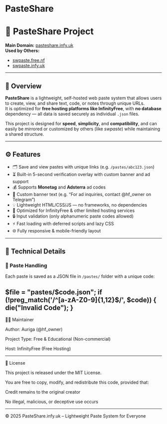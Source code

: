 # PasteShare

# 📝 PasteShare Project

**Main Domain:** [pasteshare.infy.uk](https://pasteshare.infy.uk)  
**Used by Others:**  
- [swpaste.free.nf](https://swpaste.free.nf)  
- [swpaste.infy.uk](https://swpaste.infy.uk)

---

## 📘 Overview

**PasteShare** is a lightweight, self-hosted web paste system that allows users to create, view, and share text, code, or notes through unique URLs.  
It is optimized for **free hosting platforms like InfinityFree**, with **no database** dependency — all data is saved securely as individual `.json` files.

This project is designed for **speed**, **simplicity**, and **compatibility**, and can easily be mirrored or customized by others (like *swpaste*) while maintaining a shared structure.

---

## ⚙️ Features

- 🗂️ Save and view pastes with unique links (e.g. `/pastes/abc123.json`)
- ⏳ Built-in 5-second verification overlay with custom banner and ad support
- 💰 Supports **Monetag** and **Adsterra** ad codes
- 📢 Custom banner text (e.g. “For ad inquiries, contact @hf_owner on Telegram”)
- 💡 Lightweight HTML/CSS/JS — no frameworks, no dependencies
- 🚀 Optimized for InfinityFree & other limited hosting services
- 🔒 Input validation (only alphanumeric paste codes allowed)
- ⚡ Fast loading with deferred scripts and lazy CSS
- 🌐 Fully responsive & mobile-friendly layout
---
## 🧩 Technical Details

### 🔹 Paste Handling
Each paste is saved as a JSON file in `/pastes/` folder with a unique code:

$file = "pastes/$code.json";
if (!preg_match('/^[a-zA-Z0-9]{1,12}$/', $code)) { die("Invalid Code"); }
---
👨‍💻 Maintainer

Author: Auriga (@hf_owner)

Project Type: Free & Educational (Non-commercial)

Host: InfinityFree (Free Hosting)

---
🪪 License

This project is released under the MIT License.

You are free to copy, modify, and redistribute this code, provided that:

Credit remains to the original creator

No illegal, malicious, or deceptive use occurs

---
© 2025 PasteShare.infy.uk – Lightweight Paste System for Everyone
